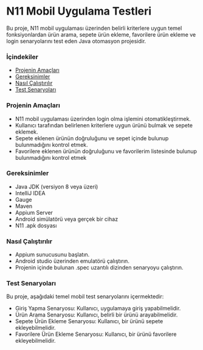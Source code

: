 # N11 Mobil Uygulama Testleri

Bu proje, N11 mobil uygulaması üzerinden belirli kriterlere uygun temel fonksiyonlardan ürün arama, sepete ürün ekleme, favorilere ürün ekleme ve login senaryolarını test eden Java otomasyon projesidir.

### İçindekiler

- [Projenin Amaçları](#projenin-amaçları)
- [Gereksinimler](#gereksinimler)
- [Nasıl Çalıştırılır](#nasıl-çalıştırılır)
- [Test Senaryoları](#test-senaryoları)


### Projenin Amaçları

* N11 mobil uygulaması üzerinden login olma işlemini otomatikleştirmek.
* Kullanıcı tarafından belirlenen kriterlere uygun ürünü bulmak ve sepete eklemek.
* Sepete eklenen ürünün doğruluğunu ve sepet içinde bulunup bulunmadığını kontrol etmek.
* Favorilere eklenen ürünün doğruluğunu ve favorilerim listesinde bulunup bulunmadığını kontrol etmek

### Gereksinimler
* Java JDK (versiyon 8 veya üzeri)
* IntelliJ IDEA
* Gauge
* Maven
* Appium Server
* Android simülatörü veya gerçek bir cihaz
* N11 .apk dosyası

### Nasıl Çalıştırılır
* Appium sunucusunu başlatın.
* Android studio üzerinden emulatörü çalıştırın.
* Projenin içinde bulunan .spec uzantılı dizinden senaryoyu çalıştırın.

### Test Senaryoları
Bu proje, aşağıdaki temel mobil test senaryolarını içermektedir:

* Giriş Yapma Senaryosu: Kullanıcı, uygulamaya giriş yapabilmelidir.
* Ürün Arama Senaryosu: Kullanıcı, belirli bir ürünü arayabilmelidir.
* Sepete Ürün Ekleme Senaryosu: Kullanıcı, bir ürünü sepete ekleyebilmelidir.
* Favorilere Ürün Ekleme Senaryosu: Kullanıcı, bir ürünü favorilere ekleyebilmelidir.
